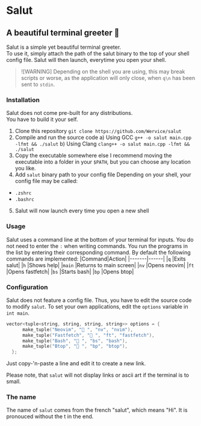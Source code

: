 # Salut
## A beautiful terminal greeter 🌸

Salut is a simple yet beautiful terminal greeter.   
To use it, simply attach the path of the salut binary to the top of your shell config file.
Salut will then launch, everytime you open your shell.
> ![WARNING]
> Depending on the shell you are using, this may break scripts or worse, as the application will only close, when `q\n` has been sent to `stdin`.

### Installation
Salut does not come pre-built for any distributions.   
You have to build it your self.

1. Clone this repository
`git clone https://github.com/Wervice/salut`
2. Compile and run the source code
a) Using GCC
`g++ -o salut main.cpp -lfmt && ./salut`
b) Using Clang
`clang++ -o salut main.cpp -lfmt && ./salut`
3. Copy the executable somewhere else
I recommend moving the executable into a folder in your `$PATH`, but you can choose any location you like.
4. Add `salut` binary path to your config file
Depending on your shell, your config file may be called:
- `.zshrc`
- `.bashrc`
5. Salut will now launch every time you open a new shell

### Usage
Salut uses a command line at the bottom of your terminal for inputs. You do not need to enter the `:` when writing commands.
You run the programs in the list by entering their corresponding command.
By default the following commands are implemented:
|Command|Action|
|-------|------|
|`q`    |Exits salut|
|`h`    |Shows help|
|`main` |Returns to main screen|
|`nv`   |Opens neovim|
|`ft `  |Opens fastfetch|
|`bs`   |Starts bash|
|`bp`   |Opens btop|

### Configuration
Salut does not feature a config file. Thus, you have to edit the source code to modify `salut`.
To set your own applications, edit the `options` variable in `int main`.

```cpp
vector<tuple<string, string, string, string>> options = {
      make_tuple("Neovim", " ", "nv", "nvim"),
      make_tuple("Fastfetch", " ", "ft", "fastfetch"),
      make_tuple("Bash", " ", "bs", "bash"),
      make_tuple("Btop", " ", "bp", "btop"),
  };
```
Just copy-'n-paste a line and edit it to create a new link.

Please note, that `salut` will not display links or ascii art if the terminal is to small.

### The name
The name of `salut` comes from the french "salut", which means "Hi".
It is pronouced without the t in the end.
